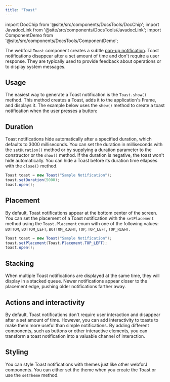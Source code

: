 ```yaml
---
title: "Toast"
---
```

import DocChip from '@site/src/components/DocsTools/DocChip';
import JavadocLink from '@site/src/components/DocsTools/JavadocLink';
import ComponentDemo from '@site/src/components/DocsTools/ComponentDemo';

<DocChip tooltipText="This component renders with a shadow DOM, an API built into the browser that facilitates encapsulation." label="Shadow" component="a" href="../glossary#shadow-dom" target="_blank" clickable={true} iconName="shadow" />
<DocChip tooltipText="The name of the web component that will render in the DOM." label="dwc-toast" clickable={false} iconName='code'/>

<!-- Todo: Is it necessary to mention the dwc-toast-group that the dwc-toast is nested under? -->

<!-- Todo: Where are the Javadocs for Toast? -->
<!-- <JavadocLink type="foundation" location="com/webforj/component/toast/Toast" top='true'/> -->

The webforJ `Toast` component creates a subtle [pop-up notification](https://en.wikipedia.org/wiki/Pop-up_notification). Toast notifications disappear after a set amount of time and don't require a user response. They are typically used to provide feedback about operations or to display system messages.

## Usage

The easiest way to generate a Toast notification is the `Toast.show()` method. This method creates a Toast, adds it to the application's Frame, and displays it. The example below uses the `show()` method to create a toast notification when the user presses a button:

<!-- <ComponentDemo 
path='https://demo.webforj.com/webapp/controlsamples?class=componentdemos.toastdemos.ToastDemo' 
javaE='https://raw.githubusercontent.com/webforj/ControlSamples/main/src/main/java/demos/webcomponents/toast/ToastDemo.java'
height='175px'
/> -->

<ComponentDemo 
path='http://localhost:55002/webapp/controlsamples?class=componentdemos.toastdemos.ToastDemo' 
javaE='https://raw.githubusercontent.com/webforj/ControlSamples/main/src/main/java/demos/webcomponents/toast/ToastDemo.java'
height='175px'
/>


## Duration

Toast notifications hide automatically after a specified duration, which defaults to 3000 milliseconds. You can set the duration in milliseconds with the `setDuration()` method or by supplying a duration parameter to the constructor or the `show()` method. If the duration is negative, the toast won't hide automatically. You can hide a Toast before its duration time ellapses with the `close()` method.

<!-- Duration Example -->
```java
Toast toast = new Toast("Sample Notification");
toast.setDuration(5000);
toast.open();
```

## Placement

By default, Toast notifications appear at the bottom center of the screen. You can set the placement of a Toast notification with the `setPlacement` method using the `Toast.Placement` enum with one of the following values: `BOTTOM`, `BOTTOM_LEFT`, `BOTTOM_RIGHT`, `TOP`, `TOP_LEFT`, `TOP_RIGHT`.

<!-- Placement example -->
```java
Toast toast = new Toast("Sample Notification");
toast.setPlacement(Toast.Placement.TOP_LEFT);
toast.open();
```

## Stacking

When multiple Toast notifications are displayed at the same time, they will display in a stacked queue. Newer notifications appear closer to the placement edge, pushing older notifications farther away.

## Actions and interactivity

By default, Toast notifications don't require user interaction and disappear after a set amount of time. However, you can add interactivity to toasts to make them more useful than simple notifications. By adding different components, such as buttons or other interactive elements, you can transform a toast notification into a valuable channel of interaction.

<!-- Actions and Interactivity Example -->

## Styling

You can style Toast notifications with themes just like other webforJ components. You can either set the theme when you create the Toast or use the `setTheme` method.